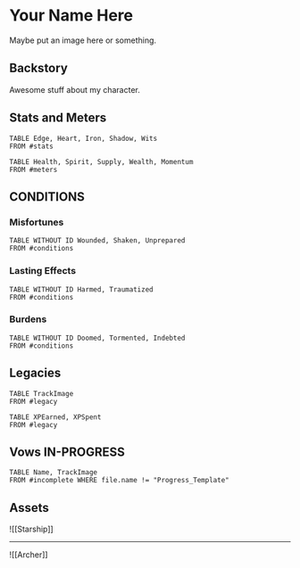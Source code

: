 # Your Name Here
Maybe put an image here or something.

## Backstory
Awesome stuff about my character.

## Stats and Meters
```dataview
TABLE Edge, Heart, Iron, Shadow, Wits
FROM #stats
```
```dataview
TABLE Health, Spirit, Supply, Wealth, Momentum
FROM #meters
```
## CONDITIONS
### Misfortunes
```dataview
TABLE WITHOUT ID Wounded, Shaken, Unprepared
FROM #conditions 
```
### Lasting Effects
```dataview
TABLE WITHOUT ID Harmed, Traumatized
FROM #conditions 
```
### Burdens
```dataview
TABLE WITHOUT ID Doomed, Tormented, Indebted
FROM #conditions 
```

## Legacies
```dataview
TABLE TrackImage
FROM #legacy
```
```dataview
TABLE XPEarned, XPSpent
FROM #legacy 
```
## Vows IN-PROGRESS
```dataview
TABLE Name, TrackImage
FROM #incomplete WHERE file.name != "Progress_Template" 
```

## Assets
![[Starship]]
<hr>

![[Archer]]

